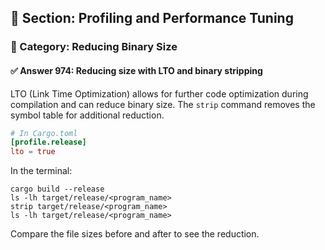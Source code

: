 ## 📘 Section: Profiling and Performance Tuning  
### 🔹 Category: Reducing Binary Size  
#### ✅ Answer 974: Reducing size with LTO and binary stripping

LTO (Link Time Optimization) allows for further code optimization during compilation and can reduce binary size. The `strip` command removes the symbol table for additional reduction.

```toml
# In Cargo.toml
[profile.release]
lto = true
```

In the terminal:
```
cargo build --release
ls -lh target/release/<program_name>
strip target/release/<program_name>
ls -lh target/release/<program_name>
```
Compare the file sizes before and after to see the reduction.
